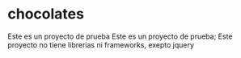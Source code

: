 # chocolates
Este es un proyecto de prueba
Este es un proyecto de prueba; Este proyecto no tiene librerias ni frameworks, exepto jquery

